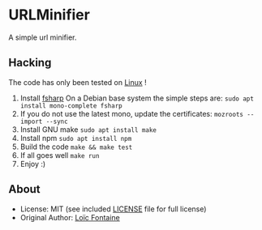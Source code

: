URLMinifier
===========
A simple url minifier.

Hacking
-------
The code has only been tested on [Linux](http://nixos.org) !

1. Install [fsharp](http://fsharp.org/use/linux)
On a Debian base system the simple steps are:
`sudo apt install mono-complete fsharp`
2. If you do not use the latest mono, update the certificates:
`mozroots --import --sync`
3. Install GNU make
`sudo apt install make`
4. Install npm
`sudo apt install npm`
5. Build the code
`make && make test`
6. If all goes well
`make run`
7. Enjoy :)

About
-----
* License: MIT (see included [LICENSE](https://github.com/lfont/URLMinifier/blob/master/LICENSE) file for full license)
* Original Author: [Loïc Fontaine](http://twitter.com/loic_fontaine)
